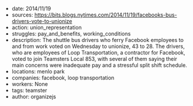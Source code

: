 - date: 2014/11/19
- sources: https://bits.blogs.nytimes.com/2014/11/19/facebooks-bus-drivers-vote-to-unionize
- action: union_representation
- struggles: pay_and_benefits, working_conditions
- description: The shuttle bus drivers who ferry Facebook employees to and from work voted on Wednesday to unionize, 43 to 28. The drivers, who are employees of Loop Transportation, a contractor for Facebook, voted to join Teamsters Local 853, with several of them saying their main concerns were inadequate pay and a stressful split shift schedule.
- locations: menlo park
- companies: facebook, loop transportation
- workers: None
- tags: teamster
- author: organizejs
